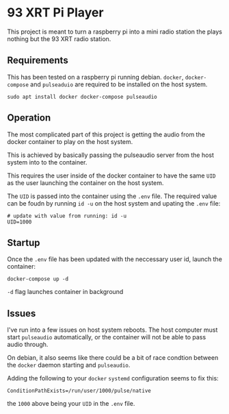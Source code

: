 # 93 XRT Pi Player
This project is meant to turn a raspberry pi into a mini radio station the plays nothing but the 93 XRT radio station.

## Requirements
This has been tested on a raspberry pi running debian. `docker`, `docker-compose` and `pulseaduio` are required to be installed on the host system.

```
sudo apt install docker docker-compose pulseaudio
```

## Operation
The most complicated part of this project is getting the audio from the docker container to play on the host system. 

This is achieved by basically passing the pulseaudio server from the host system into to the container.

This requires the user inside of the docker container to have the same `UID` as the user launching the container on the host system. 

The `UID` is passed into the container using the `.env` file. The required value can be foudn by running `id -u` on the host system and upating the `.env` file:

```
# update with value from running: id -u
UID=1000
```

## Startup

Once the `.env` file has been updated with the neccessary user id, launch the container:

```
docker-compose up -d
```

`-d` flag launches container in background

## Issues

I've run into a few issues on host system reboots. The host computer must start `pulseaudio` automatically, or the container will not be able to pass audio through.

On debian, it also seems like there could be a bit of race condtion between the `docker` daemon starting and `pulseaudio`.

Adding the following to your `docker` `systemd` configuration seems to fix this:
```
ConditionPathExists=/run/user/1000/pulse/native
```
the `1000` above being your `UID` in the `.env` file.